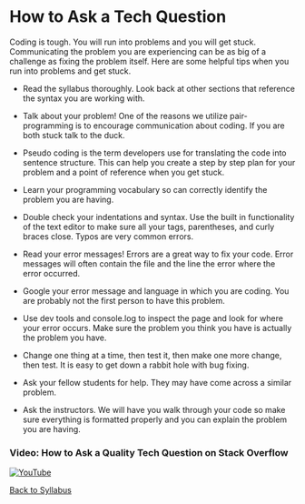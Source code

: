 # How to Ask a Tech Question

Coding is tough. You will run into problems and you will get stuck. Communicating the problem you are experiencing can be as big of a challenge as fixing the problem itself. Here are some helpful tips when you run into problems and get stuck.

* Read the syllabus thoroughly. Look back at other sections that reference the syntax you are working with.

* Talk about your problem! One of the reasons we utilize pair-programming is to encourage communication about coding. If you are both stuck talk to the duck.

* Pseudo coding is the term developers use for translating the code into sentence structure. This can help you create a step by step plan for your problem and a point of reference when you get stuck.

* Learn your programming vocabulary so can correctly identify the problem you are having.

* Double check your indentations and syntax. Use the built in functionality of the text editor to make sure all your tags, parentheses, and curly braces close. Typos are very common errors.

* Read your error messages! Errors are a great way to fix your code. Error messages will often contain the file and the line the error where the error occurred.

* Google your error message and language in which you are coding. You are probably not the first person to have this problem.

* Use dev tools and console.log to inspect the page and look for where your error occurs. Make sure the problem you think you have is actually the problem you have.

* Change one thing at a time, then test it, then make one more change, then test. It is easy to get down a rabbit hole with bug fixing.

* Ask your fellow students for help. They may have come across a similar problem.

* Ask the instructors. We will have you walk through your code so make sure everything is formatted properly and you can explain the problem you are having.

### Video: How to Ask a Quality Tech Question on Stack Overflow

[![YouTube](http://img.youtube.com/vi/Mhm4wrSV9Ns/0.jpg)](https://www.youtube.com/watch?v=Mhm4wrSV9Ns)

[Back to Syllabus](../README.md)
